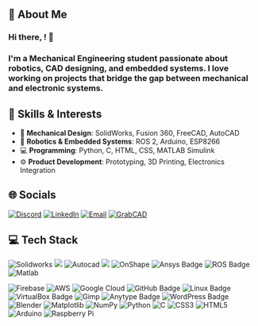 ## 💫 About Me  
### Hi there, ! 👋  
### I'm a **Mechanical Engineering** student passionate about **robotics, CAD designing, and embedded systems**. I love working on projects that bridge the gap between mechanical and electronic systems.  

## 🔧 Skills & Interests  
- 🔩 **Mechanical Design**: SolidWorks, Fusion 360, FreeCAD, AutoCAD  
- 🤖 **Robotics & Embedded Systems**: ROS 2, Arduino, ESP8266  
- 💻 **Programming**: Python, C, HTML, CSS, MATLAB Simulink  
- ⚙️ **Product Development**: Prototyping, 3D Printing, Electronics Integration  


## 🌐 Socials  
[![Discord](https://img.shields.io/badge/Discord-%237289DA.svg?logo=discord&logoColor=white)](https://discord.gg/sEPkNzbG)  [![LinkedIn](https://img.shields.io/badge/LinkedIn-%230077B5.svg?logo=linkedin&logoColor=white)](https://linkedin.com/in/navadeep-c-k-24798b2b8)  [![Email](https://img.shields.io/badge/Email-D14836?logo=gmail&logoColor=white)](mailto:navadeepck@gmail.com) [![GrabCAD](https://img.shields.io/badge/GRAB%20CAD-ec5c51?logo=g2&logoColor=white)](https://grabcad.com/navadeep.c.k-1)

## 💻 Tech Stack  
![Solidworks](https://img.shields.io/badge/SOLIDWORKS-c8230f?style=for-the-badge&logo=solid)  ![](https://img.shields.io/badge/Freecad-248de7?style=for-the-badge&logo=freecad&logoColor=white)  ![Autocad](https://img.shields.io/badge/AutoCAD-ed0b51?style=for-the-badge&logo=autocad)  ![](https://img.shields.io/badge/Fusion360-orange?style=for-the-badge&logo=autodesk&logoColor=white)   ![OnShape](https://img.shields.io/badge/ONSHAPE-58d26d?style=for-the-badge&logo=abbrobotstudio&logoColor=white)  ![Ansys Badge](https://img.shields.io/badge/Ansys-FFB71B?logo=ansys&logoColor=000&style=for-the-badge)  ![ROS Badge](https://img.shields.io/badge/ROS-22314E?logo=ros&logoColor=fff&style=for-the-badge)  ![Matlab](https://img.shields.io/badge/MATLAB-fe5337?style=for-the-badge)



![Firebase](https://img.shields.io/badge/firebase-%23039BE5.svg?style=for-the-badge&logo=firebase)  ![AWS](https://img.shields.io/badge/AWS-%23FF9900.svg?style=for-the-badge&logo=amazon-aws&logoColor=white) ![Google Cloud](https://img.shields.io/badge/GoogleCloud-%234285F4.svg?style=for-the-badge&logo=google-cloud&logoColor=white) ![GitHub Badge](https://img.shields.io/badge/GitHub-181717?logo=github&logoColor=fff&style=for-the-badge)  ![Linux Badge](https://img.shields.io/badge/Linux-FCC624?logo=linux&logoColor=000&style=for-the-badge)  ![VirtualBox Badge](https://img.shields.io/badge/VirtualBox-2F61B4?logo=virtualbox&logoColor=fff&style=for-the-badge)  ![Gimp](https://img.shields.io/badge/Gimp-3d3a3a?style=for-the-badge&logo=gimp&logoColor=white)  ![Anytype Badge](https://img.shields.io/badge/Anytype-FF6A7B?logo=anytype&logoColor=fff&style=for-the-badge) ![WordPress Badge](https://img.shields.io/badge/WordPress-21759B?logo=wordpress&logoColor=fff&style=for-the-badge)  ![Blender](https://img.shields.io/badge/blender-%23F5792A.svg?style=for-the-badge&logo=blender&logoColor=white)  ![Matplotlib](https://img.shields.io/badge/Matplotlib-%23ffffff.svg?style=for-the-badge&logo=Matplotlib&logoColor=black)  ![NumPy](https://img.shields.io/badge/numpy-%23013243.svg?style=for-the-badge&logo=numpy&logoColor=white) ![Python](https://img.shields.io/badge/python-3670A0?style=for-the-badge&logo=python&logoColor=ffdd54) ![C](https://img.shields.io/badge/c-%2300599C.svg?style=for-the-badge&logo=c&logoColor=white) ![CSS3](https://img.shields.io/badge/css3-%231572B6.svg?style=for-the-badge&logo=css3&logoColor=white) ![HTML5](https://img.shields.io/badge/html5-%23E34F26.svg?style=for-the-badge&logo=html5&logoColor=white) ![Arduino](https://img.shields.io/badge/-Arduino-00979D?style=for-the-badge&logo=Arduino&logoColor=white)  ![Raspberry Pi](https://img.shields.io/badge/-Raspberry_Pi-C51A4A?style=for-the-badge&logo=Raspberry-Pi) 

<!--## 📊 GitHub Stats  
![](https://github-readme-stats.vercel.app/api?username=mindmaster17&theme=dark&hide_border=false&include_all_commits=true&count_private=true)  
![](https://github-readme-streak-stats.herokuapp.com/?user=mindmaster17&theme=dark&hide_border=false)  
![](https://github-readme-stats.vercel.app/api/top-langs/?username=mindmaster17&theme=dark&hide_border=false&include_all_commits=true&count_private=true&layout=compact)  


## 💰 Support Me  
[![Ko-Fi](https://img.shields.io/badge/Ko--fi-F16061?style=for-the-badge&logo=ko-fi&logoColor=white)](https://ko-fi.com/navadeep)  
